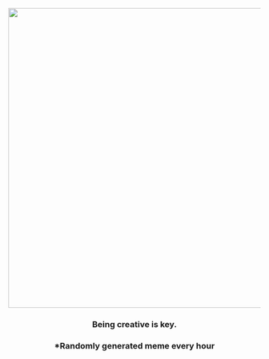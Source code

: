 <p align="center">
        <img src="https://i.redd.it/iiok6h1ldd291.gif" width="600" height="600">
        </p>
        <h3 align="center">Being creative is key.</h3>
        <h3 align="center">*Randomly generated meme every hour</h3>
    